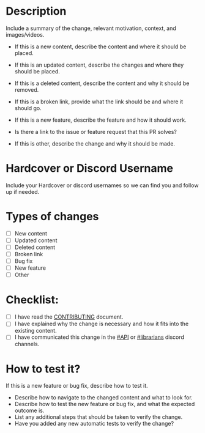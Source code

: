 # Description
Include a summary of the change, relevant motivation, context, and images/videos.

- If this is a new content, describe the content and where it should be placed.
- If this is an updated content, describe the changes and where they should be placed.
- If this is a deleted content, describe the content and why it should be removed.

- If this is a broken link, provide what the link should be and where it should go.

- If this is a new feature, describe the feature and how it should work.
- Is there a link to the issue or feature request that this PR solves?

- If this is other, describe the change and why it should be made.


# Hardcover or Discord Username
Include your Hardcover or discord usernames so we can find you and follow up if needed.

# Types of changes
- [ ] New content
- [ ] Updated content
- [ ] Deleted content
- [ ] Broken link
- [ ] Bug fix
- [ ] New feature
- [ ] Other

# Checklist:
- [ ] I have read the [CONTRIBUTING](https://github.com/hardcoverapp/hardcover-docs/blob/main/CONTRIBUTING.md) document.
- [ ] I have explained why the change is necessary and how it fits into the existing content.
- [ ] I have communicated this change in the [#API](https://discord.com/channels/835558721115389962/1278040045324075050) or [#librarians](https://discord.com/channels/835558721115389962/1105918193022812282) discord channels.

# How to test it?
If this is a new feature or bug fix, describe how to test it.
- Describe how to navigate to the changed content and what to look for.
- Describe how to test the new feature or bug fix, and what the expected outcome is.
- List any additional steps that should be taken to verify the change.
- Have you added any new automatic tests to verify the change?
